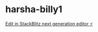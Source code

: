 # harsha-billy1

[Edit in StackBlitz next generation editor ⚡️](https://stackblitz.com/~/github.com/Harsha49633/harsha-billy1)